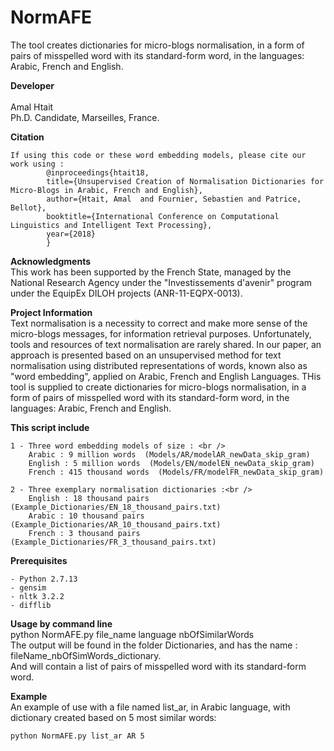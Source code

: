 # NormAFE
The tool creates dictionaries for micro-blogs normalisation, in a form of pairs of misspelled word with its standard-form word, in the languages: Arabic, French and English.

**Developer** <br />	
Amal Htait <br />
Ph.D. Candidate, Marseilles, France. <br />


**Citation** <br />
```	
If using this code or these word embedding models, please cite our work using : 
		@inproceedings{htait18, 
  		title={Unsupervised Creation of Normalisation Dictionaries for Micro-Blogs in Arabic, French and English}, 
  		author={Htait, Amal  and Fournier, Sebastien and Patrice, Bellot}, 
  		booktitle={International Conference on Computational Linguistics and Intelligent Text Processing}, 
  		year={2018} 
		} 
```

**Acknowledgments** <br />
This work has been supported by the French State, managed by the National Research Agency under the "Investissements d'avenir" program under the EquipEx DILOH projects (ANR-11-EQPX-0013). <br />


**Project Information** <br />
Text normalisation is a necessity to correct and make more sense of the micro-blogs messages, for information retrieval purposes. Unfortunately, tools and resources of text normalisation are rarely shared. In our paper, an approach is presented based on an unsupervised method for text normalisation using distributed representations of words, known also as "word embedding", applied on Arabic, French and English Languages. THis tool is supplied to create dictionaries for micro-blogs normalisation, in a form of pairs of misspelled word with its standard-form word, in the languages: Arabic, French and English. <br />

**This script include** <br />
```
1 - Three word embedding models of size : <br />
	Arabic : 9 million words  (Models/AR/modelAR_newData_skip_gram)
	English : 5 million words  (Models/EN/modelEN_newData_skip_gram)
	French : 415 thousand words  (Models/FR/modelFR_newData_skip_gram)
```
```
2 - Three exemplary normalisation dictionaries :<br />
	English : 18 thousand pairs  (Example_Dictionaries/EN_18_thousand_pairs.txt)
	Arabic : 10 thousand pairs  (Example_Dictionaries/AR_10_thousand_pairs.txt)
	French : 3 thousand pairs  (Example_Dictionaries/FR_3_thousand_pairs.txt)
```

**Prerequisites** <br />
```
- Python 2.7.13
- gensim
- nltk 3.2.2
- difflib
```

**Usage by command line** <br />
python NormAFE.py file_name language nbOfSimilarWords <br />
The output will be found in the folder Dictionaries, and has the name : fileName_nbOfSimWords_dictionary. <br />
And will contain a list of pairs of misspelled word with its standard-form word. <br />
 
**Example** <br />
An example of use with a file named list_ar, in Arabic language, with dictionary created based on 5 most similar words: <br />
```
python NormAFE.py list_ar AR 5
```
